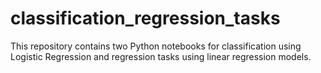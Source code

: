 # classification_regression_tasks
This repository contains two Python notebooks for classification using Logistic Regression and regression tasks using linear regression models.
